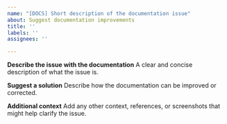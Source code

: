 ```yaml
---
name: "[DOCS] Short description of the documentation issue"
about: Suggest documentation improvements
title: ''
labels: ''
assignees: ''

---
```


**Describe the issue with the documentation**
A clear and concise description of what the issue is.

**Suggest a solution**
Describe how the documentation can be improved or corrected.

**Additional context**
Add any other context, references, or screenshots that might help clarify the issue.
